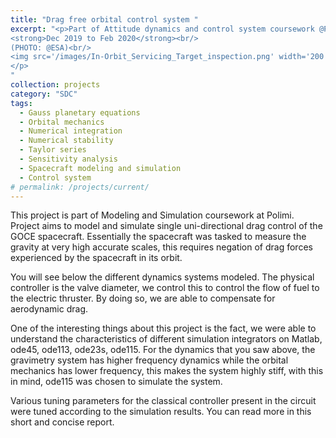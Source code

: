 ```yaml
---
title: "Drag free orbital control system "
excerpt: "<p>Part of Attitude dynamics and control system coursework @Polimi<br/>
<strong>Dec 2019 to Feb 2020</strong><br/>
(PHOTO: @ESA)<br/>
<img src='/images/In-Orbit_Servicing_Target_inspection.png' width='200' height='150' alt='In-Orbit Servicing Target Inspection'>
</p>
"
collection: projects
category: "SDC"
tags:
  - Gauss planetary equations
  - Orbital mechanics
  - Numerical integration
  - Numerical stability
  - Taylor series
  - Sensitivity analysis
  - Spacecraft modeling and simulation
  - Control system
# permalink: /projects/current/
---
```


This project is part of Modeling and Simulation coursework at Polimi.
Project aims to model and simulate single uni-directional drag control of the GOCE spacecraft. Essentially the spacecraft was tasked to measure the gravity at very high accurate scales, this requires negation of drag forces experienced by the spacecraft in its orbit. 

You will see below the different dynamics systems modeled. The physical controller is the valve diameter, we control this to control the flow of fuel to the electric thruster. By doing so, we are able to compensate for aerodynamic drag.


One of the interesting things about this project is the fact, we were able to understand the characteristics of different simulation integrators on Matlab, ode45, ode113, ode23s, ode115. For the dynamics that you saw above,  the gravimetry system has higher frequency dynamics while the orbital mechanics has lower frequency, this makes the system highly stiff, with this in mind, ode115 was chosen to simulate the system. 

Various tuning parameters for the classical controller present in the circuit were tuned according to the simulation results. You can read more in this short and concise report. 






